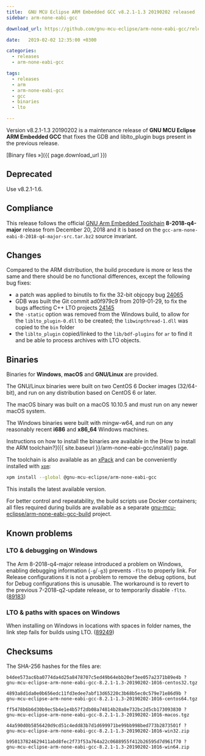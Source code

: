 ```yaml
---
title:  GNU MCU Eclipse ARM Embedded GCC v8.2.1-1.3 20190202 released
sidebar: arm-none-eabi-gcc

download_url: https://github.com/gnu-mcu-eclipse/arm-none-eabi-gcc/releases/tag/v8.2.1-1.3/

date:   2019-02-02 12:35:00 +0300

categories:
  - releases
  - arm-none-eabi-gcc

tags:
  - releases
  - arm
  - arm-none-eabi-gcc
  - gcc
  - binaries
  - lto

---
```


Version v8.2.1-1.3 20190202 is a maintenance release of
**GNU MCU Eclipse ARM Embedded GCC** that fixes the GDB and liblto_plugin
bugs present in the previous release.

[Binary files »]({{ page.download_url }})

## Deprecated

Use v8.2.1-1.6.

## Compliance

This release follows the official
[GNU Arm Embedded Toolchain](https://developer.arm.com/open-source/gnu-toolchain/gnu-rm)
**8-2018-q4-major** release from December 20, 2018 and it is based on the
`gcc-arm-none-eabi-8-2018-q4-major-src.tar.bz2` source invariant.

## Changes

Compared to the ARM distribution, the build procedure is more or less the
same and there should be no functional differences, except the following
bug fixes:

- a patch was applied to binutils to fix the 32-bit objcopy bug
  [24065](https://sourceware.org/bugzilla/show_bug.cgi?id=24065)
- GDB was built the Git commit ad0f979c9 from 2019-01-29, to fix the bugs
  affecting C++ LTO projects
  [24145](https://sourceware.org/bugzilla/show_bug.cgi?id=24145)
- the `-static` option was removed from the Windows build, to allow for
  the `liblto_plugin-0.dll` to be created; the `libwinpthread-1.dll` was
  copied to the `bin` folder
- the `liblto_plugin` copied/linked to the `lib/bdf-plugins` for `ar`
  to find it and be able to process archives with LTO objects.

## Binaries

Binaries for **Windows**, **macOS** and **GNU/Linux** are provided.

The GNU/Linux binaries were built on two CentOS 6 Docker images (32/64-bit),
and run on any distribution based on CentOS 6 or later.

The macOS binary was built on a macOS 10.10.5 and must run on any newer
macOS system.

The Windows binaries were built with mingw-w64, and run on any reasonably
recent **i686** and **x86_64** Windows machines.

Instructions on how to install the binaries are available in the
[How to install the ARM toolchain?]({{ site.baseurl }}/arm-none-eabi-gcc/install/)
page.

The toolchain is also available as an
[xPack](https://www.npmjs.com/package/@gnu-mcu-eclipse/arm-none-eabi-gcc)
and can be conveniently installed with
[`xpm`](https://www.npmjs.com/package/xpm):

```sh
xpm install --global @gnu-mcu-eclipse/arm-none-eabi-gcc
```

This installs the latest available version.

For better control and repeatability, the build scripts use Docker containers;
all files required during builds are available as a separate
[gnu-mcu-eclipse/arm-none-eabi-gcc-build](https://github.com/gnu-mcu-eclipse/arm-none-eabi-gcc-build)
project.

## Known problems

### LTO & debugging on Windows

The Arm 8-2018-q4-major release introduced a problem on Windows, enabling
debugging information (`-g`/`-g3`) prevents `-flto` to properly link.
For Release configurations it is not a problem to remove the debug
options, but for Debug configurations this is unusable. The workaround
is to revert to the previous 7-2018-q2-update release, or to temporarily disable `-flto`. ([89183](https://gcc.gnu.org/bugzilla/show_bug.cgi?id=89183))

### LTO & paths with spaces on Windows

When installing on Windows in locations with spaces in folder names,
the link step fails for builds using LTO.
([89249](https://gcc.gnu.org/bugzilla/show_bug.cgi?id=89249))

## Checksums

The SHA-256 hashes for the files are:

```console
b4dee573ac6ba0774da4d25a8478707c5ed49b64ebb20ef3ee057a2371b89e4b ?
gnu-mcu-eclipse-arm-none-eabi-gcc-8.2.1-1.3-20190202-1016-centos32.tgz

4893a8d1da0e0b656edc11fd3edee7abf13d65220c3b68b5ec0c579e71e86d9b ?
gnu-mcu-eclipse-arm-none-eabi-gcc-8.2.1-1.3-20190202-1016-centos64.tgz

ff5478b6b6d30b9ec5b4e1e4b57f2db08a74814b28a8e732bc2d5cb173093830 ?
gnu-mcu-eclipse-arm-none-eabi-gcc-8.2.1-1.3-20190202-1016-macos.tgz

44a590d0b5856420d9cd51c4edd83b7d1d699971be99bb998bed773b2873501f ?
gnu-mcu-eclipse-arm-none-eabi-gcc-8.2.1-1.3-20190202-1016-win32.zip

b950137824629411abd8fec2f73f53a764a22c0688955f412b26595d7d961f70 ?
gnu-mcu-eclipse-arm-none-eabi-gcc-8.2.1-1.3-20190202-1016-win64.zip
```
